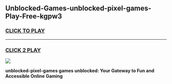 
## Unblocked-Games-unblocked-pixel-games-Play-Free-kgpw3
<h3>
<a href="https://premium76.site?title=unblocked-pixel-games&ref=19M">CLICK TO PLAY</a></h3>
<hr>

<h3>
<a href="https://premium76.site?title=unblocked-pixel-games&ref=19M">CLICK 2 PLAY</a>
  
</h3>

<a href="https://premium76.site?title=unblocked-pixel-games&ref=19M"><img src="https://clearcache.store/games.png"></a>


**unblocked-pixel-games games unblocked: Your Gateway to Fun and Accessible Online Gaming**

